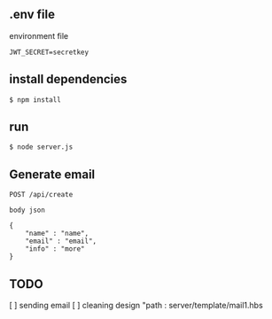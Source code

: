## .env file

environment file

```
JWT_SECRET=secretkey
```

## install dependencies

```
$ npm install
```

## run

```
$ node server.js
```

## Generate email

```
POST /api/create

body json

{
	"name" : "name",
	"email" : "email",
	"info" : "more"
}

```

## TODO

[ ] sending email
[ ] cleaning design "path : server/template/mail1.hbs
